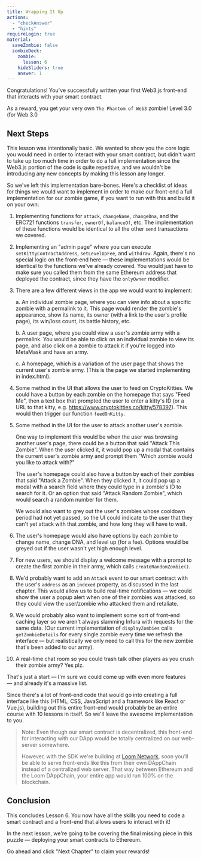 ```yaml
---
title: Wrapping It Up
actions:
  - "checkAnswer"
  - "hints"
requireLogin: true
material:
  saveZombie: false
  zombieDeck:
    zombie:
      lesson: 6
    hideSliders: true
    answer: 1
---
```


Congratulations! You've successfully written your first Web3.js front-end that
interacts with your smart contract.

As a reward, you get your very own `The Phantom of Web3` zombie! Level 3.0 (for
Web 3.0

## Next Steps

This lesson was intentionally basic. We wanted to show you the core logic you
would need in order to interact with your smart contract, but didn't want to
take up too much time in order to do a full implementation since the Web3.js
portion of the code is quite repetitive, and we wouldn't be introducing any new
concepts by making this lesson any longer.

So we've left this implementation bare-bones. Here's a checklist of ideas for
things we would want to implement in order to make our front-end a full
implementation for our zombie game, if you want to run with this and build it on
your own:

1. Implementing functions for `attack`, `changeName`, `changeDna`, and the
   ERC721 functions `transfer`, `ownerOf`, `balanceOf`, etc. The implementation
   of these functions would be identical to all the other `send` transactions we
   covered.

2. Implementing an "admin page" where you can execute `setKittyContractAddress`,
   `setLevelUpFee`, and `withdraw`. Again, there's no special logic on the
   front-end here — these implementations would be identical to the functions
   we've already covered. You would just have to make sure you called them from
   the same Ethereum address that deployed the contract, since they have the
   `onlyOwner` modifier.

3. There are a few different views in the app we would want to implement:

   a. An individual zombie page, where you can view info about a specific zombie
   with a permalink to it. This page would render the zombie's appearance, show
   its name, its owner (with a link to the user's profile page), its win/loss
   count, its battle history, etc.

   b. A user page, where you could view a user's zombie army with a permalink.
   You would be able to click on an individual zombie to view its page, and also
   click on a zombie to attack it if you're logged into MetaMask and have an
   army.

   c. A homepage, which is a variation of the user page that shows the current
   user's zombie army. (This is the page we started implementing in index.html).

4. Some method in the UI that allows the user to feed on CryptoKitties. We could
   have a button by each zombie on the homepage that says "Feed Me", then a text
   box that prompted the user to enter a kitty's ID (or a URL to that kitty,
   e.g.
   <a href="https://www.cryptokitties.co/kitty/578397" target=_blank>https://www.cryptokitties.co/kitty/578397</a>).
   This would then trigger our function `feedOnKitty`.

5. Some method in the UI for the user to attack another user's zombie.

   One way to implement this would be when the user was browsing another user's
   page, there could be a button that said "Attack This Zombie". When the user
   clicked it, it would pop up a modal that contains the current user's zombie
   army and prompt them "Which zombie would you like to attack with?"

   The user's homepage could also have a button by each of their zombies that
   said "Attack a Zombie". When they clicked it, it could pop up a modal with a
   search field where they could type in a zombie's ID to search for it. Or an
   option that said "Attack Random Zombie", which would search a random number
   for them.

   We would also want to grey out the user's zombies whose cooldown period had
   not yet passed, so the UI could indicate to the user that they can't yet
   attack with that zombie, and how long they will have to wait.

6. The user's homepage would also have options by each zombie to change name,
   change DNA, and level up (for a fee). Options would be greyed out if the user
   wasn't yet high enough level.

7. For new users, we should display a welcome message with a prompt to create
   the first zombie in their army, which calls `createRandomZombie()`.

8. We'd probably want to add an `Attack` event to our smart contract with the
   user's `address` as an `indexed` property, as discussed in the last chapter.
   This would allow us to build real-time notifications — we could show the user
   a popup alert when one of their zombies was attacked, so they could view the
   user/zombie who attacked them and retaliate.

9. We would probably also want to implement some sort of front-end caching layer
   so we aren't always slamming Infura with requests for the same data. (Our
   current implementation of `displayZombies` calls `getZombieDetails` for every
   single zombie every time we refresh the interface — but realistically we only
   need to call this for the new zombie that's been added to our army).

10. A real-time chat room so you could trash talk other players as you crush
    their zombie army? Yes plz.

That's just a start — I'm sure we could come up with even more features — and
already it's a massive list.

Since there's a lot of front-end code that would go into creating a full
interface like this (HTML, CSS, JavaScript and a framework like React or
Vue.js), building out this entire front-end would probably be an entire course
with 10 lessons in itself. So we'll leave the awesome implementation to you.

> Note: Even though our smart contract is decentralized, this front-end for
> interacting with our DApp would be totally centralized on our web-server
> somewhere.
>
> However, with the SDK we're building at
> <a href="https://medium.com/loom-network/loom-network-is-live-scalable-ethereum-dapps-coming-soon-to-a-dappchain-near-you-29d26da00880" target=_blank>Loom
> Network</a>, soon you'll be able to serve front-ends like this from their own
> DAppChain instead of a centralized web server. That way between Ethereum and
> the Loom DAppChain, your entire app would run 100% on the blockchain.

## Conclusion

This concludes Lesson 6. You now have all the skills you need to code a smart
contract and a front-end that allows users to interact with it!

In the next lesson, we're going to be covering the final missing piece in this
puzzle — deploying your smart contracts to Ethereum.

Go ahead and click "Next Chapter" to claim your rewards!
